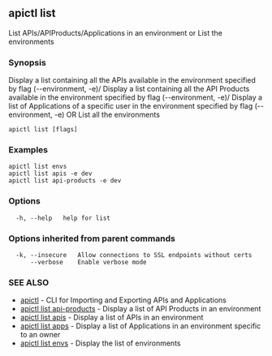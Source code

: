 ## apictl list

List APIs/APIProducts/Applications in an environment or List the environments

### Synopsis

Display a list containing all the APIs available in the environment specified by flag (--environment, -e)/
Display a list containing all the API Products available in the environment specified by flag (--environment, -e)/
Display a list of Applications of a specific user in the environment specified by flag (--environment, -e)
OR
List all the environments

```
apictl list [flags]
```

### Examples

```
apictl list envs
apictl list apis -e dev 
apictl list api-products -e dev
```

### Options

```
  -h, --help   help for list
```

### Options inherited from parent commands

```
  -k, --insecure   Allow connections to SSL endpoints without certs
      --verbose    Enable verbose mode
```

### SEE ALSO

* [apictl](apictl.md)	 - CLI for Importing and Exporting APIs and Applications
* [apictl list api-products](apictl_list_api-products.md)	 - Display a list of API Products in an environment
* [apictl list apis](apictl_list_apis.md)	 - Display a list of APIs in an environment
* [apictl list apps](apictl_list_apps.md)	 - Display a list of Applications in an environment specific to an owner
* [apictl list envs](apictl_list_envs.md)	 - Display the list of environments

